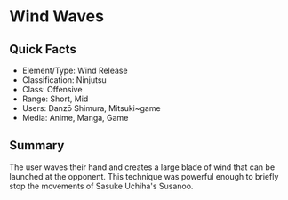 # Wind Waves

## Quick Facts
- Element/Type: Wind Release
- Classification: Ninjutsu
- Class: Offensive
- Range: Short, Mid
- Users: Danzō Shimura, Mitsuki~game
- Media: Anime, Manga, Game

## Summary
The user waves their hand and creates a large blade of wind that can be launched at the opponent. This technique was powerful enough to briefly stop the movements of Sasuke Uchiha's Susanoo.
